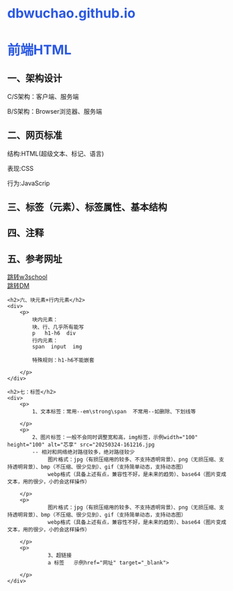 # dbwuchao.github.io
<!DOCTYPE html>
<html lang="zh-CN">
<head>
<style>
    h1{
    font-size: 30px;
    color: rgb(43, 89, 226);
    }
</style>
</head>

<body>
<h1>前端HTML</h1>
    <h2>一、架构设计</h2>
    <div>
        <p>
            C/S架构：客户端、服务端
        </p>
        <p>
            B/S架构：Browser浏览器、服务端</p>
    </div>
    <h2>二、网页标准</h2>
    <div>
        <p>
            结构:HTML(超级文本、标记、语言)
        </p>
        <p>
            表现:CSS
        </p>
        <p>
            行为:JavaScrip
        </p>
    </div>
    <h2>三、标签（元素）、标签属性、基本结构</h2>
    <div>
        <p></p>
    </div>
    <h2>四、注释</h2>
    <div>
        <p></p>
    </div>
    <h2>五、参考网址</h2>
    <div><a href="https://www.w3school.com.cn/" target="_blank"> 跳转w3school </a></div>
    <div><a href="https://developer.mozilla.org/zh-CN/docs/Web/HTML" target="_blank"> 跳转DM </a></div>

    <h2>六、块元素+行内元素</h2>
    <div>
        <p>
            块内元素：
            块、行、几乎所有能写
            p   h1-h6  div
            行内元素：
            span  input  img

            特殊规则：h1-h6不能嵌套

        </p>
    </div>

    <h2>七：标签</h2>
    <div>
        <p>
            1、文本标签：常用--em\strong\span  不常用--如删除、下划线等

        </p>
        <p>
            2、图片标签：一般不会同时调整宽和高，img标签，示例width="100" height="100" alt="芯享" src="20250324-161216.jpg
            -- 相对和网络绝对路径较多，绝对路径较少
                 图片格式：jpg（有损压缩用的较多、不支持透明背景）、png（无损压缩、支持透明背景）、bmp（不压缩、很少见到）、gif（支持简单动态，支持动态图）
                 webp格式（具备上述有点，兼容性不好，是未来的趋势）、base64（图片变成文本，用的很少，小的会这样操作）

        </p>
        <p>
                 图片格式：jpg（有损压缩用的较多、不支持透明背景）、png（无损压缩、支持透明背景）、bmp（不压缩、很少见到）、gif（支持简单动态，支持动态图）
                 webp格式（具备上述有点，兼容性不好，是未来的趋势）、base64（图片变成文本，用的很少，小的会这样操作）

        </p>
        <p>
                 3、超链接
                 a 标签   示例href="网址" target="_blank">

        </p>
    </div>


</body>
</html>





























